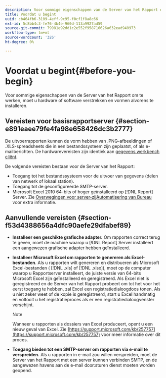 ```yaml
---
description: Voor sommige eigenschappen van de Server van het Rapport om te werken, moet u hardware of software verstrekken en vormen alvorens te installeren.
title: Voordat u begint
uuid: cb464fb6-3109-4eff-9c95-f0cf1f8a8c66
exl-id: 5c8bb4c3-fe76-4b4e-960d-113a9927ad59
source-git-commit: 79981e92dd1c2e552f958716626a632ead940973
workflow-type: tm+mt
source-wordcount: '326'
ht-degree: 0%

---
```


# Voordat u begint{#before-you-begin}

Voor sommige eigenschappen van de Server van het Rapport om te werken, moet u hardware of software verstrekken en vormen alvorens te installeren.

## Vereisten voor basisrapportserver {#section-e891eaee79fe4fa98e658426dc3b2777}

De uitvoerrapporten kunnen de vorm hebben van .PNG-afbeeldingen of .XLS-spreadsheets die in een bestandssysteem zijn geplaatst, of als e-mailberichten. De hardwarevereisten zijn identiek aan [gegevens werkbench cliënt](https://experienceleague.adobe.com/docs/data-workbench/using/install/c-data-workbench-client-install.html#Data_Workbench_Client_Minimum_System_Requirements).

De volgende vereisten bestaan voor de Server van het Rapport:

* Toegang tot het bestandssysteem voor de uitvoer van gegevens (delen van netwerk of lokaal station).
* Toegang tot de geconfigureerde SMTP-server.
* Microsoft Excel 2010 64-bits of hoger geïnstalleerd op [!DNL Report] Server. Zie [Overwegingen voor server-zijAutomatisering van Bureau](https://support.microsoft.com/kb/257757) voor extra informatie.

## Aanvullende vereisten {#section-f53d4388656a4dfc90aefe29dfabef89}

* **Installeer een geschikte grafische adapter.** Om rapporten correct terug te geven, moet de machine waarop u  [!DNL Report] Server installeert een aangewezen grafische adapter hebben geïnstalleerd.

* **Installeer Microsoft Excel om rapporten te genereren als Excel-bestanden.** Als u rapporten wilt genereren en distribueren als Microsoft Excel-bestanden ( [!DNL .xls] of  [!DNL .xlsx]), moet op de computer waarop u Rapportserver installeert, de juiste versie van 64-bits Microsoft Excel zijn geïnstalleerd en geregistreerd. Als Excel niet is geregistreerd en de Server van het Rapport probeert om tot het voor het eerst toegang te hebben, zal Excel een registratiedialoogdoos tonen. Als u niet zeker weet of de kopie is geregistreerd, start u Excel handmatig en voltooit u het registratieproces als er een registratiedialoogvenster verschijnt.

   >[!NOTE]
   >
   >Wanneer u rapporten als dossiers van Excel produceert, opent u een nieuw geval van Excel. Zie [https://support.microsoft.com/kb/257757](https://support.microsoft.com/kb/257757) voor meer informatie over dit proces.

* **Toegang bieden tot een SMTP-server om rapporten via e-mail te verspreiden.** Als u rapporten in e-mail zou willen verspreiden, moet de Server van het Rapport met een server kunnen verbinden SMTP, en de aangewezen havens aan de e-mail door:sturen dienst moeten worden geopend.
